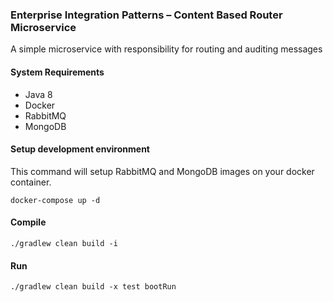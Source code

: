 ### Enterprise Integration Patterns – Content Based Router Microservice

A simple microservice with responsibility for routing and auditing messages

#### System Requirements
- Java 8
- Docker
- RabbitMQ
- MongoDB

#### Setup development environment
This command will setup RabbitMQ and MongoDB images on your docker container.
```
docker-compose up -d
```

#### Compile
```
./gradlew clean build -i
```

#### Run
```
./gradlew clean build -x test bootRun
```